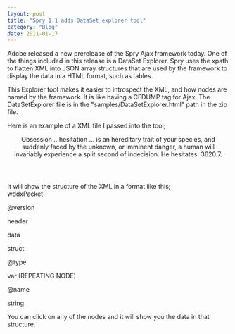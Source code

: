 ```yaml
---
layout: post
title: "Spry 1.1 adds DataSet explorer tool"
category: "Blog"
date: 2011-01-17
---
```



Adobe released a new prerelease of the Spry Ajax framework today. One of the things included in this release is a DataSet Explorer. Spry uses the xpath to flatten XML into JSON array structures that are used by the framework to display the data in a HTML format, such as tables.

This Explorer tool makes it easier to introspect the XML, and how nodes are named by the framework. It is like having a CFDUMP tag for Ajax. The DataSetExplorer file is in the "samples/DataSetExplorer.html" path in the zip file. 

Here is an example of a XML file I passed into the tool;

<div class="code"><font color="NAVY"><font color="MAROON"><wddxPacket version='1.0'></font></font>  
 <font color="NAVY"><header/></font>  
 <font color="NAVY"><data></font>  
 <font color="NAVY"><struct type='coldfusion.runtime.TemplateProxy'></font>  
 <font color="NAVY"><var name='EPISODE'></font>  
 <font color="NAVY"><string></font>Obsession<font color="NAVY"></string></font>  
 <font color="NAVY"></var></font>  
 <font color="NAVY"><var name='QUOTE'></font>  
 <font color="NAVY"><string></font>...hesitation ... is an hereditary trait of your species, and suddenly faced by the unknown, or imminent danger, a human will invariably experience a split second of indecision. He hesitates.<font color="NAVY"></string></font>  
 <font color="NAVY"></var></font>  
 <font color="NAVY"><var name='STARDATE'></font>  
 <font color="NAVY"><string></font>3620.7.<font color="NAVY"></string></font>  
 <font color="NAVY"></var></font>  
 <font color="NAVY"></struct></font>  
 <font color="NAVY"></data></font>  
 <font color="NAVY"><font color="MAROON"></wddxPacket></font></font></div>
It will show the structure of the XML in a format like this;

<div class="code">wddxPacket  

@version  

header  

data  

struct  

@type  

var (REPEATING NODE)  

@name  

string

</div>
You can click on any of the nodes and it will show you the data in that structure.